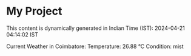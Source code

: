 # My Project

This content is dynamically generated in Indian Time (IST): 2024-04-21 04:14:02 IST


Current Weather in Coimbatore:
Temperature: 26.88 °C
Condition: mist
